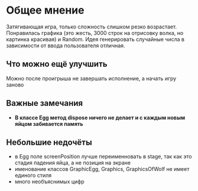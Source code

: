 # Общее мнение
Затягивающая игра, только сложность слишком резко возрастает. Понравилась графика (это жесть, 3000 строк на отрисовку волка, но картинка красивая) и Random. Идея генерировать случайные числа в зависимости от ввода пользователя отличная.
## Что можно ещё улучшить
Можно после проигрыша не завершать исполнение, а начать игру заново
## Важные замечания
- **В классе Egg метод dispose ничего не делает и с каждым новым яйцом забивается память**
## Небольшие недочёты
- в Egg поле screenPosition лучше переименновать в stage, так как это стадия падения яйца, а не позиция на экране
- именование классов GraphicEgg, Graphics, GraphicsOfWolf не имеет единого стиля
- много необъяснимых цифр
